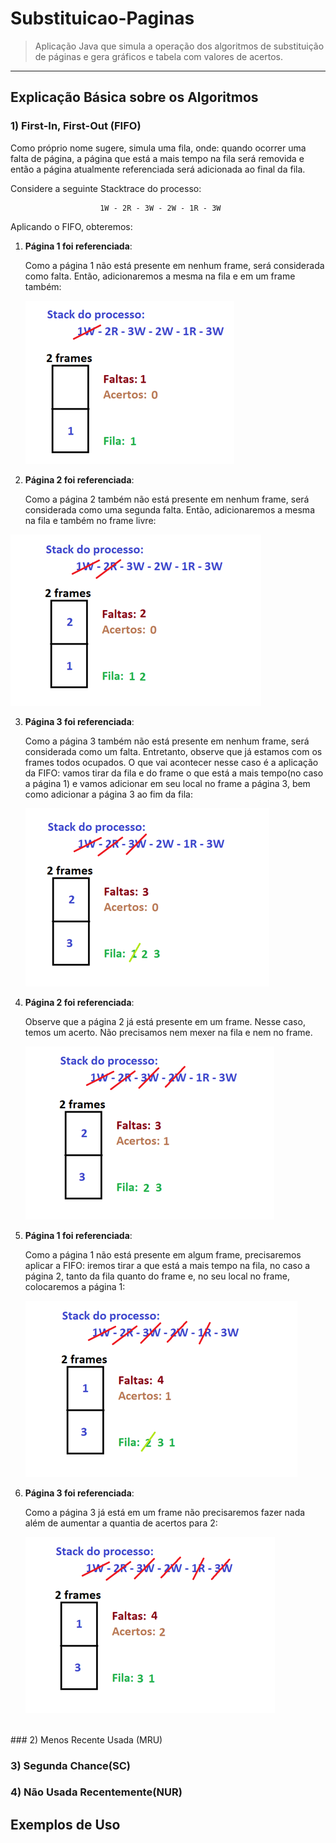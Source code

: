 # Substituicao-Paginas
> Aplicação Java que simula a operação dos algoritmos de substituição de páginas e gera gráficos e tabela com valores de acertos.
---

## Explicação Básica sobre os Algoritmos

### 1) First-In, First-Out (FIFO)

Como próprio nome sugere, simula uma fila, onde: quando ocorrer uma falta de página, a página que está a mais tempo na fila será removida e então a página atualmente referenciada será adicionada ao final da fila.

Considere a seguinte Stacktrace do processo:

```
                    1W - 2R - 3W - 2W - 1R - 3W
```

Aplicando o FIFO, obteremos:

1. **Página 1 foi referenciada**:

    Como a página 1 não está presente em nenhum frame, será considerada como falta. Então, adicionaremos a mesma na fila e em um frame também:

    <img src="FIFO/1.png">

2. **Página 2 foi referenciada**:
     
    Como a página 2 também não está presente em nenhum frame, será considerada como uma segunda falta. Então, adicionaremos a mesma na fila e também no frame livre:
    
<img src="FIFO/2.png">

3. **Página 3 foi referenciada**:

    Como a página 3 também não está presente em nenhum frame, será considerada como um falta. Entretanto, observe que já estamos com os frames todos ocupados. O que vai acontecer nesse caso é a aplicação da FIFO: vamos tirar da fila e do frame o que está a mais tempo(no caso a página 1) e vamos adicionar em seu local no frame a página 3, bem como adicionar a página 3 ao fim da fila:

    <img src="FIFO/3.png">

4. **Página 2 foi referenciada**:

    Observe que a página 2 já está presente em um frame. Nesse caso, temos um acerto. Não precisamos nem mexer na fila e nem no frame.

    <img src="FIFO/4.png">

5. **Página 1 foi referenciada**:

    Como a página 1 não está presente em algum frame, precisaremos aplicar a FIFO: iremos tirar a que está a mais tempo na fila, no caso a página 2, tanto da fila quanto do frame e, no seu local no frame, colocaremos a página 1:

    <img src="FIFO/5.png">

6. **Página 3 foi referenciada**:

    Como a página 3 já está em um frame não precisaremos fazer nada além de aumentar a quantia de acertos para 2:

    <img src="FIFO/6.png">

<br/>
### 2) Menos Recente Usada (MRU)

### 3) Segunda Chance(SC)

### 4) Não Usada Recentemente(NUR)

## Exemplos de Uso